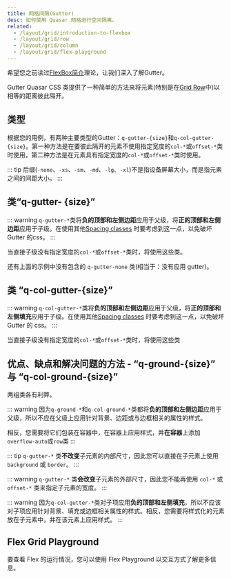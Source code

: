 ```yaml
---
title: 网格间隔(Gutter)
desc: 如何使用 Quasar 网格进行空间隔离。
related:
  - /layout/grid/introduction-to-flexbox
  - /layout/grid/row
  - /layout/grid/column
  - /layout/grid/flex-playground
---
```


希望您之前读过[FlexBox简介](/layout/grid/introduction-to-flexbox)理论，让我们深入了解Gutter。

Gutter Quasar CSS 类提供了一种简单的方法来将元素(特别是在[Grid Row](/layout/grid/row)中)以相等的距离彼此隔开。

## 类型
根据您的用例，有两种主要类型的Gutter：`q-gutter-{size}`和`q-col-gutter-{size}`。第一种方法是在要彼此隔开的元素不使用指定宽度的`col-*`或`offset-*`类时使用，第二种方法是在元素具有指定宽度的`col-*`或`offset-*`类时使用。

::: tip
后缀(`-none`、`-xs`、`-sm`、`-md`、`-lg`、`-xl`)不是指设备屏幕大小，而是指元素之间的间距大小。
:::

## 类“q-gutter- {size}”

::: warning
`q-gutter-*`类将**负的顶部和左侧边距**应用于父级，将**正的顶部和左侧边距**应用于子级。在使用其他[Spacing classes](/style/spacing) 时要考虑到这一点，以免破坏 Gutter 的css。
:::

当直接子级没有指定宽度的`col-*`或`offset-*`类时，将使用这些类。

<doc-example title="Sizes for q-gutter" file="grid/GutterSize" />

还有上面的示例中没有包含的 `q-gutter-none` 类(相当于：没有应用 gutter)。

<doc-example title="Horizontal only q-gutter" file="grid/GutterHorizontal" />

<doc-example title="Vertical only q-gutter" file="grid/GutterVertical" />

<doc-example title="Mixed horizontal and vertical q-gutter" file="grid/GutterMixed" />

## 类 “q-col-gutter-{size}”

::: warning
`q-col-gutter-*`类将**负的顶部和左侧边距**应用于父级，将**正的顶部和左侧填充**应用于子级。在使用其他[Spacing classes](/style/Spacing) 时要考虑到这一点，以免破坏 Gutter 的 css。
:::

当直接子级没有指定宽度的`col-*`或`offset-*`类时，将使用这些类

<doc-example title="Sizes for q-col-gutter" file="grid/ColGutterSize" />

<doc-example title="Horizontal only q-col-gutter" file="grid/ColGutterHorizontal" />

<doc-example title="Vertical only q-col-gutter" file="grid/ColGutterVertical" />

<doc-example title="Mixed horizontal and vertical q-col-gutter" file="grid/ColGutterMixed" />

## 优点、缺点和解决问题的方法 - “q-ground-{size}” 与 “q-col-ground-{size}”

两组类各有利弊。

::: warning
因为`q-ground-*`和`q-col-ground-*`类都将**负的顶部和左侧边距**应用于父级，所以不应在父级上应用针对背景、边距或与边框相关的属性的样式。

相反，您需要将它们包装在容器中，在容器上应用样式，并**在容器**上添加`overflow-auto`或`row`类
:::

<doc-example title="Parent styling" file="grid/ParentStyling" />

::: tip
`q-gutter-*` 类**不改变**子元素的内部尺寸，因此您可以直接在子元素上使用 `background` 或 `border`。
:::

::: warning
`q-gutter-*` 类**会改变**子元素的外部尺寸，因此您不能再使用 `col-*` 或 `offset-*` 类来指定子元素的宽度。
:::

<doc-example title="Children size compare" file="grid/ChildrenSizeCompare" />

::: warning
因为`q-col-gutter-*`类对子项应用**负的顶部和左侧填充**，所以不应该对子项应用针对背景、填充或边框相关属性的样式。相反，您需要将样式化的元素放在子元素中，并在该元素上应用样式。
:::

<doc-example title="Children size compare" file="grid/ChildrenSizeCompare" />

## Flex Grid Playground
要查看 Flex 的运行情况，您可以使用 Flex Playground 以交互方式了解更多信息。

<q-btn push color="brand-primary" icon-right="launch" label="Flex Playground" to="/layout/grid/flex-playground" />

